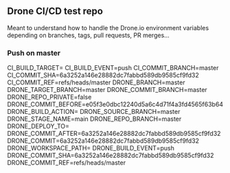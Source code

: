 ## Drone CI/CD test repo

Meant to understand how to handle the Drone.io environment variables depending on branches, tags, pull requests, PR merges...

### Push on master

CI_BUILD_TARGET=
CI_BUILD_EVENT=push
CI_COMMIT_BRANCH=master
CI_COMMIT_SHA=6a3252a146e28882dc7fabbd589db9585cf9fd32
CI_COMMIT_REF=refs/heads/master
DRONE_BRANCH=master
DRONE_TARGET_BRANCH=master
DRONE_COMMIT_BRANCH=master
DRONE_REPO_PRIVATE=false
DRONE_COMMIT_BEFORE=e05f3e0dbc12240d5a6c4d71f4a3fd4565f63b64
DRONE_BUILD_ACTION=
DRONE_SOURCE_BRANCH=master
DRONE_STAGE_NAME=main
DRONE_REPO_BRANCH=master
DRONE_DEPLOY_TO=
DRONE_COMMIT_AFTER=6a3252a146e28882dc7fabbd589db9585cf9fd32
DRONE_COMMIT=6a3252a146e28882dc7fabbd589db9585cf9fd32
DRONE_WORKSPACE_PATH=
DRONE_BUILD_EVENT=push
DRONE_COMMIT_SHA=6a3252a146e28882dc7fabbd589db9585cf9fd32
DRONE_COMMIT_REF=refs/heads/master
